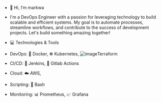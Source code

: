- 👋 Hi, I’m markwa
- I'm a DevOps Engineer with a passion for leveraging technology to build scalable and efficient systems. My goal is to automate processes, streamline workflows, and contribute to the success of development projects. Let's build something amazing together!

- 💻 Technologies & Tools
- DevOps: 🐳 Docker, ☸️ Kubernetes, ![image](https://github.com/markwa2000/markwa2000/assets/132652433/c5dd2067-8ab9-491b-9250-cef772289f6e)Terraform
- CI/CD: 🚀 Jenkins, 🤖 Gitlab Actions
- Cloud: ☁️ AWS,
- Scripting: 📜 Bash
- Monitoring: 📊 Prometheus, 📈 Grafana

<!---
markwa2000/markwa2000 is a ✨ special ✨ repository because its `README.md` (this file) appears on your GitHub profile.
You can click the Preview link to take a look at your changes.
--->
